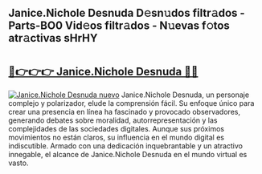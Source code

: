 ## Janice.Nichole Desnuda D𝚎sn𝚞dos filtr𝚊dos - Parts-BO0 Vid𝚎os filtr𝚊dos - N𝚞evas f𝚘tos atr𝚊ctivas sHrHY

# <h2><a href="http://mb4dcen.tromn.icu/?c=Janice.Nichole+Desnuda">🔗👉👉👉 Janice.Nichole Desnuda 🔗🔗</a></h2>

[![Janice.Nichole Desnuda nuevo](https://i.imgur.com/pEAQMta.gif)](http://mb4dcen.tromn.icu/?c=Janice.Nichole+Desnuda)
Janice.Nichole Desnuda, un personaje complejo y polarizador, elude la comprensión fácil. Su enfoque único para crear una presencia en línea ha fascinado y provocado observadores, generando debates sobre moralidad, autorrepresentación y las complejidades de las sociedades digitales. Aunque sus próximos movimientos no están claros, su influencia en el mundo digital es indiscutible. Armado con una dedicación inquebrantable y un atractivo innegable, el alcance de Janice.Nichole Desnuda en el mundo virtual es vasto.

